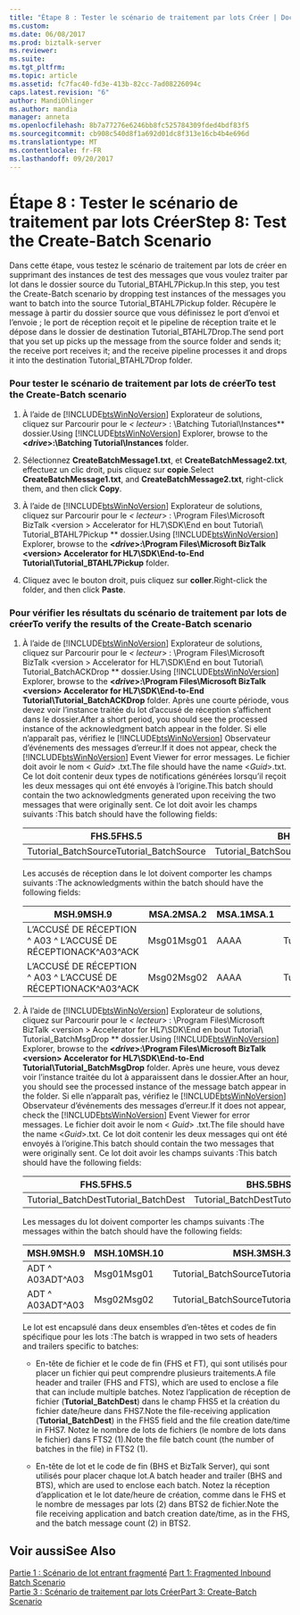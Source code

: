 ```yaml
---
title: "Étape 8 : Tester le scénario de traitement par lots Créer | Documents Microsoft"
ms.custom: 
ms.date: 06/08/2017
ms.prod: biztalk-server
ms.reviewer: 
ms.suite: 
ms.tgt_pltfrm: 
ms.topic: article
ms.assetid: fc7fac40-fd3e-413b-82cc-7ad08226094c
caps.latest.revision: "6"
author: MandiOhlinger
ms.author: mandia
manager: anneta
ms.openlocfilehash: 8b7a77276e6246bb8fc525784309fded4bdf83f5
ms.sourcegitcommit: cb908c540d8f1a692d01dc8f313e16cb4b4e696d
ms.translationtype: MT
ms.contentlocale: fr-FR
ms.lasthandoff: 09/20/2017
---
```

# <a name="step-8-test-the-create-batch-scenario"></a><span data-ttu-id="25cb1-102">Étape 8 : Tester le scénario de traitement par lots Créer</span><span class="sxs-lookup"><span data-stu-id="25cb1-102">Step 8: Test the Create-Batch Scenario</span></span>
<span data-ttu-id="25cb1-103">Dans cette étape, vous testez le scénario de traitement par lots de créer en supprimant des instances de test des messages que vous voulez traiter par lot dans le dossier source du Tutorial_BTAHL7Pickup.</span><span class="sxs-lookup"><span data-stu-id="25cb1-103">In this step, you test the Create-Batch scenario by dropping test instances of the messages you want to batch into the source Tutorial_BTAHL7Pickup folder.</span></span> <span data-ttu-id="25cb1-104">Récupère le message à partir du dossier source que vous définissez le port d’envoi et l’envoie ; le port de réception reçoit et le pipeline de réception traite et le dépose dans le dossier de destination Tutorial_BTAHL7Drop.</span><span class="sxs-lookup"><span data-stu-id="25cb1-104">The send port that you set up picks up the message from the source folder and sends it; the receive port receives it; and the receive pipeline processes it and drops it into the destination Tutorial_BTAHL7Drop folder.</span></span>  
  
### <a name="to-test-the-create-batch-scenario"></a><span data-ttu-id="25cb1-105">Pour tester le scénario de traitement par lots de créer</span><span class="sxs-lookup"><span data-stu-id="25cb1-105">To test the Create-Batch scenario</span></span>  
  
1.  <span data-ttu-id="25cb1-106">À l’aide de [!INCLUDE[btsWinNoVersion](../../includes/btswinnoversion-md.md)] Explorateur de solutions, cliquez sur Parcourir pour le  **\<* lecteur*> : \Batching Tutorial\Instances** dossier.</span><span class="sxs-lookup"><span data-stu-id="25cb1-106">Using [!INCLUDE[btsWinNoVersion](../../includes/btswinnoversion-md.md)] Explorer, browse to the **\<*drive*>:\Batching Tutorial\Instances** folder.</span></span>  
  
2.  <span data-ttu-id="25cb1-107">Sélectionnez **CreateBatchMessage1.txt**, et **CreateBatchMessage2.txt**, effectuez un clic droit, puis cliquez sur **copie**.</span><span class="sxs-lookup"><span data-stu-id="25cb1-107">Select **CreateBatchMessage1.txt**, and **CreateBatchMessage2.txt**, right-click them, and then click **Copy**.</span></span>  
  
3.  <span data-ttu-id="25cb1-108">À l’aide de [!INCLUDE[btsWinNoVersion](../../includes/btswinnoversion-md.md)] Explorateur de solutions, cliquez sur Parcourir pour le  **\<* lecteur*> : \Program Files\Microsoft BizTalk \<version > Accelerator for HL7\SDK\End en bout Tutorial\ Tutorial_BTAHL7Pickup ** dossier.</span><span class="sxs-lookup"><span data-stu-id="25cb1-108">Using [!INCLUDE[btsWinNoVersion](../../includes/btswinnoversion-md.md)] Explorer, browse to the **\<*drive*>:\Program Files\Microsoft BizTalk \<version> Accelerator for HL7\SDK\End-to-End Tutorial\Tutorial_BTAHL7Pickup** folder.</span></span>  
  
4.  <span data-ttu-id="25cb1-109">Cliquez avec le bouton droit, puis cliquez sur **coller**.</span><span class="sxs-lookup"><span data-stu-id="25cb1-109">Right-click the folder, and then click **Paste**.</span></span>  
  
### <a name="to-verify-the-results-of-the-create-batch-scenario"></a><span data-ttu-id="25cb1-110">Pour vérifier les résultats du scénario de traitement par lots de créer</span><span class="sxs-lookup"><span data-stu-id="25cb1-110">To verify the results of the Create-Batch scenario</span></span>  
  
1.  <span data-ttu-id="25cb1-111">À l’aide de [!INCLUDE[btsWinNoVersion](../../includes/btswinnoversion-md.md)] Explorateur de solutions, cliquez sur Parcourir pour le  **\<* lecteur*> : \Program Files\Microsoft BizTalk \<version > Accelerator for HL7\SDK\End en bout Tutorial\ Tutorial_BatchACKDrop ** dossier.</span><span class="sxs-lookup"><span data-stu-id="25cb1-111">Using [!INCLUDE[btsWinNoVersion](../../includes/btswinnoversion-md.md)] Explorer, browse to the **\<*drive*>:\Program Files\Microsoft BizTalk \<version> Accelerator for HL7\SDK\End-to-End Tutorial\Tutorial_BatchACKDrop** folder.</span></span> <span data-ttu-id="25cb1-112">Après une courte période, vous devez voir l’instance traitée du lot d’accusé de réception s’affichent dans le dossier.</span><span class="sxs-lookup"><span data-stu-id="25cb1-112">After a short period, you should see the processed instance of the acknowledgment batch appear in the folder.</span></span> <span data-ttu-id="25cb1-113">Si elle n’apparaît pas, vérifiez le [!INCLUDE[btsWinNoVersion](../../includes/btswinnoversion-md.md)] Observateur d’événements des messages d’erreur.</span><span class="sxs-lookup"><span data-stu-id="25cb1-113">If it does not appear, check the [!INCLUDE[btsWinNoVersion](../../includes/btswinnoversion-md.md)] Event Viewer for error messages.</span></span> <span data-ttu-id="25cb1-114">Le fichier doit avoir le nom \< *Guid*> .txt.</span><span class="sxs-lookup"><span data-stu-id="25cb1-114">The file should have the name \<*Guid*>.txt.</span></span> <span data-ttu-id="25cb1-115">Ce lot doit contenir deux types de notifications générées lorsqu’il reçoit les deux messages qui ont été envoyés à l’origine.</span><span class="sxs-lookup"><span data-stu-id="25cb1-115">This batch should contain the two acknowledgments generated upon receiving the two messages that were originally sent.</span></span> <span data-ttu-id="25cb1-116">Ce lot doit avoir les champs suivants :</span><span class="sxs-lookup"><span data-stu-id="25cb1-116">This batch should have the following fields:</span></span>  
  
    |<span data-ttu-id="25cb1-117">FHS.5</span><span class="sxs-lookup"><span data-stu-id="25cb1-117">FHS.5</span></span>|<span data-ttu-id="25cb1-118">BHS.5</span><span class="sxs-lookup"><span data-stu-id="25cb1-118">BHS.5</span></span>|<span data-ttu-id="25cb1-119">BTS.1</span><span class="sxs-lookup"><span data-stu-id="25cb1-119">BTS.1</span></span>|<span data-ttu-id="25cb1-120">FTS.1</span><span class="sxs-lookup"><span data-stu-id="25cb1-120">FTS.1</span></span>|  
    |-----------|-----------|-----------|-----------|  
    |<span data-ttu-id="25cb1-121">Tutorial_BatchSource</span><span class="sxs-lookup"><span data-stu-id="25cb1-121">Tutorial_BatchSource</span></span>|<span data-ttu-id="25cb1-122">Tutorial_BatchSource</span><span class="sxs-lookup"><span data-stu-id="25cb1-122">Tutorial_BatchSource</span></span>|<span data-ttu-id="25cb1-123">2</span><span class="sxs-lookup"><span data-stu-id="25cb1-123">2</span></span>|<span data-ttu-id="25cb1-124">1</span><span class="sxs-lookup"><span data-stu-id="25cb1-124">1</span></span>|  
  
     <span data-ttu-id="25cb1-125">Les accusés de réception dans le lot doivent comporter les champs suivants :</span><span class="sxs-lookup"><span data-stu-id="25cb1-125">The acknowledgments within the batch should have the following fields:</span></span>  
  
    |<span data-ttu-id="25cb1-126">MSH.9</span><span class="sxs-lookup"><span data-stu-id="25cb1-126">MSH.9</span></span>|<span data-ttu-id="25cb1-127">MSA.2</span><span class="sxs-lookup"><span data-stu-id="25cb1-127">MSA.2</span></span>|<span data-ttu-id="25cb1-128">MSA.1</span><span class="sxs-lookup"><span data-stu-id="25cb1-128">MSA.1</span></span>|<span data-ttu-id="25cb1-129">MSH.3</span><span class="sxs-lookup"><span data-stu-id="25cb1-129">MSH.3</span></span>|<span data-ttu-id="25cb1-130">MSH.5</span><span class="sxs-lookup"><span data-stu-id="25cb1-130">MSH.5</span></span>|  
    |-----------|-----------|-----------|-----------|-----------|  
    |<span data-ttu-id="25cb1-131">L’ACCUSÉ DE RÉCEPTION ^ A03 ^ L’ACCUSÉ DE RÉCEPTION</span><span class="sxs-lookup"><span data-stu-id="25cb1-131">ACK^A03^ACK</span></span>|<span data-ttu-id="25cb1-132">Msg01</span><span class="sxs-lookup"><span data-stu-id="25cb1-132">Msg01</span></span>|<span data-ttu-id="25cb1-133">AA</span><span class="sxs-lookup"><span data-stu-id="25cb1-133">AA</span></span>|<span data-ttu-id="25cb1-134">Tutorial_BatchDest</span><span class="sxs-lookup"><span data-stu-id="25cb1-134">Tutorial_BatchDest</span></span>|<span data-ttu-id="25cb1-135">Tutorial_BatchSource</span><span class="sxs-lookup"><span data-stu-id="25cb1-135">Tutorial_BatchSource</span></span>|  
    |<span data-ttu-id="25cb1-136">L’ACCUSÉ DE RÉCEPTION ^ A03 ^ L’ACCUSÉ DE RÉCEPTION</span><span class="sxs-lookup"><span data-stu-id="25cb1-136">ACK^A03^ACK</span></span>|<span data-ttu-id="25cb1-137">Msg02</span><span class="sxs-lookup"><span data-stu-id="25cb1-137">Msg02</span></span>|<span data-ttu-id="25cb1-138">AA</span><span class="sxs-lookup"><span data-stu-id="25cb1-138">AA</span></span>|<span data-ttu-id="25cb1-139">Tutorial_BatchDest</span><span class="sxs-lookup"><span data-stu-id="25cb1-139">Tutorial_BatchDest</span></span>|<span data-ttu-id="25cb1-140">Tutorial_BatchSource</span><span class="sxs-lookup"><span data-stu-id="25cb1-140">Tutorial_BatchSource</span></span>|  
  
2.  <span data-ttu-id="25cb1-141">À l’aide de [!INCLUDE[btsWinNoVersion](../../includes/btswinnoversion-md.md)] Explorateur de solutions, cliquez sur Parcourir pour le  **\<* lecteur*> : \Program Files\Microsoft BizTalk \<version > Accelerator for HL7\SDK\End en bout Tutorial\ Tutorial_BatchMsgDrop ** dossier.</span><span class="sxs-lookup"><span data-stu-id="25cb1-141">Using [!INCLUDE[btsWinNoVersion](../../includes/btswinnoversion-md.md)] Explorer, browse to the **\<*drive*>:\Program Files\Microsoft BizTalk \<version> Accelerator for HL7\SDK\End-to-End Tutorial\Tutorial_BatchMsgDrop** folder.</span></span> <span data-ttu-id="25cb1-142">Après une heure, vous devez voir l’instance traitée du lot à apparaissent dans le dossier.</span><span class="sxs-lookup"><span data-stu-id="25cb1-142">After an hour, you should see the processed instance of the message batch appear in the folder.</span></span> <span data-ttu-id="25cb1-143">Si elle n’apparaît pas, vérifiez le [!INCLUDE[btsWinNoVersion](../../includes/btswinnoversion-md.md)] Observateur d’événements des messages d’erreur.</span><span class="sxs-lookup"><span data-stu-id="25cb1-143">If it does not appear, check the [!INCLUDE[btsWinNoVersion](../../includes/btswinnoversion-md.md)] Event Viewer for error messages.</span></span> <span data-ttu-id="25cb1-144">Le fichier doit avoir le nom \< *Guid*> .txt.</span><span class="sxs-lookup"><span data-stu-id="25cb1-144">The file should have the name \<*Guid*>.txt.</span></span> <span data-ttu-id="25cb1-145">Ce lot doit contenir les deux messages qui ont été envoyés à l’origine.</span><span class="sxs-lookup"><span data-stu-id="25cb1-145">This batch should contain the two messages that were originally sent.</span></span> <span data-ttu-id="25cb1-146">Ce lot doit avoir les champs suivants :</span><span class="sxs-lookup"><span data-stu-id="25cb1-146">This batch should have the following fields:</span></span>  
  
    |<span data-ttu-id="25cb1-147">FHS.5</span><span class="sxs-lookup"><span data-stu-id="25cb1-147">FHS.5</span></span>|<span data-ttu-id="25cb1-148">BHS.5</span><span class="sxs-lookup"><span data-stu-id="25cb1-148">BHS.5</span></span>|<span data-ttu-id="25cb1-149">BTS.1</span><span class="sxs-lookup"><span data-stu-id="25cb1-149">BTS.1</span></span>|<span data-ttu-id="25cb1-150">FTS.1</span><span class="sxs-lookup"><span data-stu-id="25cb1-150">FTS.1</span></span>|  
    |-----------|-----------|-----------|-----------|  
    |<span data-ttu-id="25cb1-151">Tutorial_BatchDest</span><span class="sxs-lookup"><span data-stu-id="25cb1-151">Tutorial_BatchDest</span></span>|<span data-ttu-id="25cb1-152">Tutorial_BatchDest</span><span class="sxs-lookup"><span data-stu-id="25cb1-152">Tutorial_BatchDest</span></span>|<span data-ttu-id="25cb1-153">2</span><span class="sxs-lookup"><span data-stu-id="25cb1-153">2</span></span>|<span data-ttu-id="25cb1-154">1</span><span class="sxs-lookup"><span data-stu-id="25cb1-154">1</span></span>|  
  
     <span data-ttu-id="25cb1-155">Les messages du lot doivent comporter les champs suivants :</span><span class="sxs-lookup"><span data-stu-id="25cb1-155">The messages within the batch should have the following fields:</span></span>  
  
    |<span data-ttu-id="25cb1-156">MSH.9</span><span class="sxs-lookup"><span data-stu-id="25cb1-156">MSH.9</span></span>|<span data-ttu-id="25cb1-157">MSH.10</span><span class="sxs-lookup"><span data-stu-id="25cb1-157">MSH.10</span></span>|<span data-ttu-id="25cb1-158">MSH.3</span><span class="sxs-lookup"><span data-stu-id="25cb1-158">MSH.3</span></span>|<span data-ttu-id="25cb1-159">MSH.5</span><span class="sxs-lookup"><span data-stu-id="25cb1-159">MSH.5</span></span>|  
    |-----------|------------|-----------|-----------|  
    |<span data-ttu-id="25cb1-160">ADT ^ A03</span><span class="sxs-lookup"><span data-stu-id="25cb1-160">ADT^A03</span></span>|<span data-ttu-id="25cb1-161">Msg01</span><span class="sxs-lookup"><span data-stu-id="25cb1-161">Msg01</span></span>|<span data-ttu-id="25cb1-162">Tutorial_BatchSource</span><span class="sxs-lookup"><span data-stu-id="25cb1-162">Tutorial_BatchSource</span></span>|<span data-ttu-id="25cb1-163">Tutorial_BatchDest</span><span class="sxs-lookup"><span data-stu-id="25cb1-163">Tutorial_BatchDest</span></span>|  
    |<span data-ttu-id="25cb1-164">ADT ^ A03</span><span class="sxs-lookup"><span data-stu-id="25cb1-164">ADT^A03</span></span>|<span data-ttu-id="25cb1-165">Msg02</span><span class="sxs-lookup"><span data-stu-id="25cb1-165">Msg02</span></span>|<span data-ttu-id="25cb1-166">Tutorial_BatchSource</span><span class="sxs-lookup"><span data-stu-id="25cb1-166">Tutorial_BatchSource</span></span>|<span data-ttu-id="25cb1-167">Tutorial_BatchDest</span><span class="sxs-lookup"><span data-stu-id="25cb1-167">Tutorial_BatchDest</span></span>|  
  
     <span data-ttu-id="25cb1-168">Le lot est encapsulé dans deux ensembles d’en-têtes et codes de fin spécifique pour les lots :</span><span class="sxs-lookup"><span data-stu-id="25cb1-168">The batch is wrapped in two sets of headers and trailers specific to batches:</span></span>  
  
    -   <span data-ttu-id="25cb1-169">En-tête de fichier et le code de fin (FHS et FT), qui sont utilisés pour placer un fichier qui peut comprendre plusieurs traitements.</span><span class="sxs-lookup"><span data-stu-id="25cb1-169">A file header and trailer (FHS and FTS), which are used to enclose a file that can include multiple batches.</span></span> <span data-ttu-id="25cb1-170">Notez l’application de réception de fichier (**Tutorial_BatchDest**) dans le champ FHS5 et la création du fichier date/heure dans FHS7.</span><span class="sxs-lookup"><span data-stu-id="25cb1-170">Note the file-receiving application (**Tutorial_BatchDest**) in the FHS5 field and the file creation date/time in FHS7.</span></span> <span data-ttu-id="25cb1-171">Notez le nombre de lots de fichiers (le nombre de lots dans le fichier) dans FTS2 (1).</span><span class="sxs-lookup"><span data-stu-id="25cb1-171">Note the file batch count (the number of batches in the file) in FTS2 (1).</span></span>  
  
    -   <span data-ttu-id="25cb1-172">En-tête de lot et le code de fin (BHS et BizTalk Server), qui sont utilisés pour placer chaque lot.</span><span class="sxs-lookup"><span data-stu-id="25cb1-172">A batch header and trailer (BHS and BTS), which are used to enclose each batch.</span></span> <span data-ttu-id="25cb1-173">Notez la réception d’application et le lot date/heure de création, comme dans le FHS et le nombre de messages par lots (2) dans BTS2 de fichier.</span><span class="sxs-lookup"><span data-stu-id="25cb1-173">Note the file receiving application and batch creation date/time, as in the FHS, and the batch message count (2) in BTS2.</span></span>  
  
## <a name="see-also"></a><span data-ttu-id="25cb1-174">Voir aussi</span><span class="sxs-lookup"><span data-stu-id="25cb1-174">See Also</span></span>  
 <span data-ttu-id="25cb1-175">[Partie 1 : Scénario de lot entrant fragmenté](../../adapters-and-accelerators/accelerator-hl7/part-1-fragmented-inbound-batch-scenario.md) </span><span class="sxs-lookup"><span data-stu-id="25cb1-175">[Part 1: Fragmented Inbound Batch Scenario](../../adapters-and-accelerators/accelerator-hl7/part-1-fragmented-inbound-batch-scenario.md) </span></span>  
 [<span data-ttu-id="25cb1-176">Partie 3 : Scénario de traitement par lots Créer</span><span class="sxs-lookup"><span data-stu-id="25cb1-176">Part 3: Create-Batch Scenario</span></span>](../../adapters-and-accelerators/accelerator-hl7/part-3-create-batch-scenario.md)